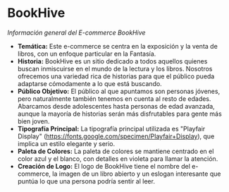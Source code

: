 # BookHive
_Información general del E-commerce BookHive_
* **Temática:** Este e-commerce se centra en la exposición y la venta de libros, con un enfoque particular en la Fantasía.
* **Historia:** BookHive es un sitio dedicado a todos aquellos quienes buscan inmiscuirse en el mundo de la lectura y los libros. Nosotros ofrecemos una variedad rica de historias para que el público pueda adaptarse cómodamente a lo que está buscando.
* **Público Objetivo:** El público al que apuntamos son personas jóvenes, pero naturalmente también tenemos en cuenta al resto de edades. Abarcamos desde adolescentes hasta personas de edad avanzada, aunque la mayoría de historias serán más disfrutables para gente más bien joven.
* **Tipografía Principal:** La tipografía principal utilizada es "Playfair Display" (https://fonts.google.com/specimen/Playfair+Display), que implica un estilo elegante y serio.
* **Paleta de Colores:** La paleta de colores se mantiene centrado en el color azul y el blanco, con detalles en violeta para llamar la atención.
* **Creación de Logo:** El logo de BookHive tiene el nombre del e-commerce, la imagen de un libro abierto y un eslogan interesante que puntúa lo que una persona podría sentir al leer.
